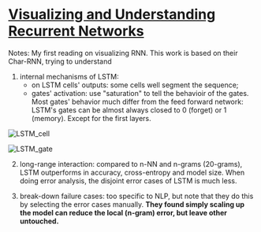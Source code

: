 # [Visualizing and Understanding Recurrent Networks](https://arxiv.org/abs/1506.02078)

Notes:
My first reading on visualizing RNN. This work is based on their Char-RNN, trying to understand 

1. internal mechanisms of LSTM: 
    * on LSTM cells' outputs: some cells well segment the sequence;    
    * gates' activation: use "saturation" to tell the behavioir of the gates. Most gates' behavior much differ from the feed forward network: LSTM's gates can be almost always closed to 0 (forget) or 1 (memory). Except for the first layers.

![LSTM_cell](https://ai2-s2-public.s3.amazonaws.com/figures/2016-11-08/40be3888daa5c2e5af4d36ae22f690bcc8caf600/4-Figure2-1.png)

![LSTM_gate](https://ai2-s2-public.s3.amazonaws.com/figures/2016-11-08/40be3888daa5c2e5af4d36ae22f690bcc8caf600/4-Figure3-1.png)

2. long-range interaction: compared to n-NN and n-grams (20-grams), LSTM outperforms in accuracy, cross-entropy and model size. When doing error analysis, the disjoint error cases of LSTM is much less.

3. break-down failure cases: too specific to NLP, but note that they do this by selecting the error cases manually. **They found simply scaling up the model can reduce the local (n-gram) error, but leave other untouched.**